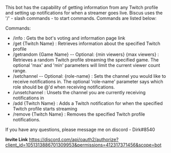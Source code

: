 This bot has the capability of getting information from any Twitch profile and setting up notifications for when a streamer goes live. Biscus uses the '/' - slash commands - to start commands. Commands are listed below:

Commands:
- /info : Gets the bot's voting and information page link
- /get {Twitch Name} : Retrieves information about the specified Twitch profile
- /getrandom {Game Name} -- Optional: {min viewers} {max viewers} : Retrieves a random Twitch profile streaming the specified game. The optional 'max' and 'min' parameters will limit the current viewer count range.
- /setchannel -- Optional: {role-name} : Sets the channel you would like to receive notifications in. The optional 'role-name' parameter says which role should be @'d when receiving notifications.
- /unsetchannel : Unsets the channel you are currently receiving notifications in
- /add {Twitch Name} : Adds a Twitch notification for when the specified Twitch profile starts streaming
- /remove {Twitch Name} : Removes the specified Twitch profile notifications.

If you have any questions, please message me on discord - Dirk#8540

**Invite Link**
https://discord.com/api/oauth2/authorize?client_id=1051313886701309953&permissions=412317371456&scope=bot
